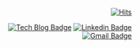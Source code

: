 <!--
**halfundecided/halfundecided** is a ✨ _special_ ✨ repository because its `README.md` (this file) appears on your GitHub profile.

Here are some ideas to get you started:

- 🔭 I’m currently working on ...
- 🌱 I’m currently learning ...
- 👯 I’m looking to collaborate on ...
- 🤔 I’m looking for help with ...
- 💬 Ask me about ...
- 📫 How to reach me: ...
- 😄 Pronouns: ...
- ⚡ Fun fact: ...
-->

<div align=right>	

[![Hits](https://hits.seeyoufarm.com/api/count/incr/badge.svg?url=https%3A%2F%2Fgithub.com%2Fhalfundecided)](https://hits.seeyoufarm.com)	

</div>
   
   
<div align=right>
	
[![Tech Blog Badge](http://img.shields.io/badge/-Tech%20blog-black?style=flat&logo=github&link=https://www.mijeong.me/)](https://www.mijeong.me/)
[![Linkedin Badge](https://img.shields.io/badge/-LinkedIn-blue?style=flat&logo=Linkedin&logoColor=white&link=https://www.linkedin.com/in/halfundecided/)](https://www.linkedin.com/in/halfundecided/)	
[![Gmail Badge](https://img.shields.io/badge/Gmail-d14836?style=flat&logo=Gmail&logoColor=white&link=mailto:halfundecided@gmail.com)](mailto:halfundecided@gmail.com)
	
</div>

